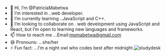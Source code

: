 - 👋 Hi, I’m @PatriciaMabetwa
- 👀 I’m interested in ..web developer.
- 🌱 I’m currently learning ..JavaScript and C++.
- 💞️ I’m looking to collaborate on . web development using JavaScript and React, but I’m open to learning new languages and frameworks.
- 📫 How to reach me ...Email:mpmabetwa@gmail.com
- 😄 Pronouns: ...she/her
- ⚡ Fun fact: ...I’m a night owl who codes best after midnight.![studydesk](https://github.com/user-attachments/assets/e7c108c9-0c27-4227-865a-d9736953b89f)


<!---
PatriciaMabetwa/PatriciaMabetwa is a ✨ special ✨ repository because its `README.md` (this file) appears on your GitHub profile.
You can click the Preview link to take a look at your changes.
--->
